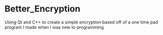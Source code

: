 # Better_Encryption
Using Qt and C++ to create a simple encryption based off of a one time pad program I made when I was new to programming
